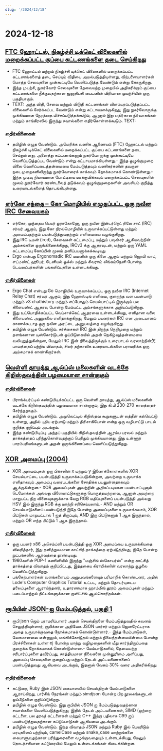 ```yaml
---
slug: '/2024/12/18'
---
```


# 2024-12-18

## [FTC ஹோட்டல், நிகழ்ச்சி டிக்கெட் விலைகளில் மறைக்கப்பட்ட குப்பை கட்டணங்களை தடை செய்கிறது](https://www.cnbc.com/2024/12/17/ftc-bans-hidden-junk-fees-in-hotel-event-ticket-prices-.html)

- FTC ஹோட்டல் மற்றும் நிகழ்ச்சி டிக்கெட் விலைகளில் மறைக்கப்பட்ட கட்டணங்களைத் தடை செய்யும் விதியை அமல்படுத்தியுள்ளது, விற்பனையாளர்கள் மொத்த செலவுகளை முன்கூட்டியே வெளிப்படுத்த வேண்டும் என்று கோருகிறது.
- இந்த முயற்சி, நுகர்வோர் செலவுகளை தேவையற்ற முறையில் அதிகரிக்கும் குப்பை கட்டணங்களை நீக்குவதற்கான ஜனாதிபதி பைடனின் விரிவான முயற்சியின் ஒரு பகுதியாகும்.
- TEXT: அந்த விதி, சேவை மற்றும் விடுதி கட்டணங்கள் விளம்பரப்படுத்தப்பட்ட விலைகளில் சேர்க்கப்பட வேண்டும் என்று கட்டாயமாக்குகிறது, இது நுகர்வோருக்கு முக்கியமான நேரத்தை மிச்சப்படுத்தக்கூடும், ஆனால் இது எதிர்கால நிர்வாகங்கள் மற்றும் காங்கிரஸில் இருந்து சவால்களை எதிர்கொள்ளக்கூடும். TEXT:

### [எதிர்வினைகள்](https://news.ycombinator.com/item?id=42445037)

- தமிழில் எழுத வேண்டும். அமெரிக்க வணிக ஆணையம் (FTC) ஹோட்டல் மற்றும் நிகழ்ச்சி டிக்கெட் விலைகளில் மறைக்கப்பட்ட குப்பை கட்டணங்களை தடை செய்துள்ளது, அனைத்து கட்டணங்களும் நுகர்வோருக்கு முன்கூட்டியே வெளிப்படுத்தப்பட வேண்டும் என்று கட்டாயமாக்கியுள்ளது.- இந்த ஒழுங்குமுறை விலை வெளிப்படைத்தன்மையை மேம்படுத்தவும் வணிகர்களின் தவறான நடைமுறைகளிலிருந்து நுகர்வோரைக் காக்கவும் நோக்கமாகக் கொண்டுள்ளது.- இந்த முடிவு நியாயமான போட்டியை ஊக்குவிக்கவும் மறைக்கப்பட்ட செலவுகளின் மூலம் நுகர்வோர் சுரண்டலைத் தடுக்கவும் ஒழுங்குமுறைகளின் அவசியம் குறித்து உரையாடல்களைத் தொடங்கியுள்ளது.

## [எர்கோ சந்தை – கோ மொழியில் எழுதப்பட்ட ஒரு நவீன IRC சேவையகம்](https://github.com/ergochat/ergo)

- எர்கோ, முந்தைய பெயர் ஓராகோனோ, ஒரு நவீன இன்டர்நெட் ரிலே சாட் (IRC) சர்வர் ஆகும், இது கோ நிரல்மொழியில் உருவாக்கப்பட்டுள்ளது மற்றும் அமைப்பதற்கும் பயன்படுத்துவதற்கும் எளிமையை வழங்குகிறது.
- இது IRC டீமன் (ircd), சேவைகள் கட்டமைப்பு, மற்றும் பவுன்சர் ஆகியவற்றின் அம்சங்களை ஒருங்கிணைக்கிறது, IRCv3 க்கு ஆதரவுடன், மற்றும் ஒரு YAML கட்டமைப்பு கோப்பின் மூலம் தனிப்பயனாக்கக்கூடியது.
- Ergo என்பது Ergonomadic IRC டீமனின் ஒரு கிளை ஆகும் மற்றும் ஜெரமி லாட், எட்மண்ட் ஹூபர், டேனியல் ஓக்ஸ் மற்றும் சிவராம் லிங்கம்நேனி போன்ற டெவலப்பர்களின் பங்களிப்புகளை உள்ளடக்கியது.

### [எதிர்வினைகள்](https://news.ycombinator.com/item?id=42447071)

- Ergo Chat என்பது Go மொழியில் உருவாக்கப்பட்ட ஒரு நவீன IRC (Internet Relay Chat) சர்வர் ஆகும், இது ஹோஸ்டிங் எளிமை, குறைந்த வள பயன்பாடு மற்றும் v3 chathistory மற்றும் எப்போதும் செயல்பாட்டில் இருக்கும் பல கிளையண்ட் ஆதரவு போன்ற மேம்பட்ட அம்சங்களுக்காக அறியப்படுகிறது.
- இது உட்பொதிக்கப்பட்ட வெப்சாக்கெட் ஆதரவை உள்ளடக்கியது, எளிதான வலை கிளையண்ட் அணுகலை எளிதாக்குகிறது, மேலும் பயனர்கள் IRC என அடையாளம் காணக்கூடாத ஒரு நவீன அரட்டை அனுபவத்தை வழங்குகிறது.
- தமிழில் எழுத வேண்டும். சர்ச்சைகள் IRC இன் திறந்த நெறிமுறை மற்றும் தளங்களான டிஸ்கோர்டுடன் ஒப்பிடுகையில் அதன் நெகிழ்வுத்தன்மையை வலியுறுத்துகின்றன, மேலும் IRC இன் நிலைத்திருக்கும் உரையாடல் வரலாற்றின்欠பாவத்தைப் பற்றிய விவாதம், சிலர் தற்காலிக உரையாடல்களை பராமரிக்க ஒரு அம்சமாகக் காண்கிறார்கள்.

## [வெள்ளி தாயத்து ஆல்ப்ஸ் மலைகளின் வடக்கே கிறிஸ்தவத்தின் பழமையான சான்றாகும்](https://archaeologymag.com/2024/12/oldest-evidence-of-christianity-north-of-the-alps/)

### [எதிர்வினைகள்](https://news.ycombinator.com/item?id=42448939)

- பிராங்க்பர்ட்டில் கண்டுபிடிக்கப்பட்ட ஒரு வெள்ளி தாயத்து, ஆல்ப்ஸ் மலைகளின் வடக்கே கிறிஸ்தவத்தின் பழமையான சான்றாகும், இது கி.பி 230-270 காலத்தைச் சேர்ந்ததாகும்.
- தமிழில் எழுத வேண்டும். அமுலெட்டில் கிறிஸ்தவ கூறுகளுடன் லத்தீன் கல்வெட்டு உள்ளது, அதில் புதிய ஏற்பாடு மற்றும் திரிசாகியோன் என்ற ஒரு வழிபாட்டு பாடல் குறித்த குறிப்பும் அடங்கும்.
- இந்த கண்டுபிடிப்பு, அந்தப் பகுதியில் கிறிஸ்தவத்தின் ஆரம்ப பரவல் மற்றும் தாக்கத்தைப் புரிந்துகொள்வதற்குப் பெரிதும் முக்கியமானது, இது உள்ளூர் பாரம்பரியங்களுடன் அதன் ஒருங்கிணைப்பை வெளிப்படுத்துகிறது.

## [XOR அமைப்பு (2004)](https://lodev.org/cgtutor/xortexture.html)

- XOR அமைப்புகள் ஒரு பிக்சலின் x மற்றும் y இணைக்கோள்களில் XOR செயல்பாட்டை பயன்படுத்தி உருவாக்கப்படுகின்றன, அவற்றை உருவாக்க எளிதாகவும் அமைப்பு வரைபடங்களை சோதிக்க பயனுள்ளதாகவும் ஆக்குகின்றன.- XOR அமைப்புகள் அவற்றின் அதிகப்படியான பயன்பாட்டினால் டெமோக்கள் அல்லது விளையாட்டுகளுக்கு பொருத்தமற்றவை, ஆனால் அவற்றை மாறுபட்ட நிற விளைவுகளுக்காக வேறு RGB மதிப்புகளைப் பயன்படுத்தி அல்லது HSV இல் இருந்து RGB க்கு மாற்றி சரிசெய்யலாம்.- AND மற்றும் OR செயல்பாடுகளைப் பயன்படுத்தி இதே போன்ற அமைப்புகளை உருவாக்கலாம், XOR பிட்டுகள் மாறுபட்டால் 1 ஐத் திருப்பும், AND இரு பிட்டுகளும் 1 ஆக இருந்தால், மற்றும் OR எந்த பிட்டும் 1 ஆக இருந்தால்.

### [எதிர்வினைகள்](https://news.ycombinator.com/item?id=42447053)

- ஒரு பயனர் x86 அசெம்ப்ளி பயன்படுத்தி ஒரு XOR அமைப்பை உருவாக்கியதை விவரித்தார், இது தனித்துவமான காட்சித் தாக்கத்தை ஏற்படுத்தியது, இதே போன்ற நுட்பங்களில் ஆர்வத்தை தூண்டியது.
- 1960களின் PDP-1 கணினியில் இருந்து "மஞ்சிங் ஸ்கொயர்ஸ்" என்ற காட்சித் தாக்கத்தை விவாதம் குறிப்பிட்டது, இத்தகைய கிராபிக்ஸின் வரலாற்று சூழலை வெளிப்படுத்துகிறது.
- பங்கேற்பாளர்கள் வளங்களையும் அனுபவங்களையும் பரிமாறிக் கொண்டனர், அதில் Lode's Computer Graphics Tutorial உட்பட, மற்றும் தொடர்புடைய தலைப்புகளை ஆராய்ந்தனர், உதாரணமாக ஹாம்மிங் தூரம் அமைப்புகள் மற்றும் படைப்பாற்றல் திட்டங்களுக்கான குளிட்சிங் ஆல்கொரிதம்கள்.

## [ரூபியின் JSON-ஐ மேம்படுத்தல், பகுதி 1](https://byroot.github.io/ruby/json/2024/12/15/optimizing-ruby-json-part-1.html)

- ரூபி json ஜெம் பராமரிப்பாளர் அதன் செயல்திறனை மேம்படுத்துவதில் கவனம் செலுத்தியுள்ளார், ரூபிக்கான அதிவேக JSON பார்சர் மற்றும் ஜெனரேட்டராக அதை உருவாக்குவதை நோக்கமாகக் கொண்டுள்ளார்.- இந்த மேம்பாடுகள், வேகமானவை என்றாலும், மங்கிக்கோடுதல் மற்றும் நிலைத்தன்மையின்மை போன்ற பிரச்சினைகள் உள்ள oj போன்ற மாற்று வழிமுறைகளின் மீது சார்ந்திருப்பதை குறைக்க நோக்கமாகக் கொண்டுள்ளன.- மேம்பாடுகளில், தேவையற்ற சரிபார்ப்புகளை தவிர்ப்பது, சாத்தியமான நிலைகளை முன்னுரிமை அளிப்பது, அமைப்பு செலவுகளை குறைப்பது மற்றும் தேடல் அட்டவணைகளைப் பயன்படுத்துவது ஆகியவை அடங்கும், இதனால் வேகம் 30% வரை அதிகரிக்கிறது.

### [எதிர்வினைகள்](https://news.ycombinator.com/item?id=42446846)

- கட்டுரை, Ruby இன் JSON கையாளலில் செயல்திறன் மேம்பாடுகளை ஆராய்கிறது, பார்சிங் நேரங்கள் மற்றும் simdjson போன்ற பிற நூலகங்களுடன் ஒப்பீடுகளை குறிப்பிடுகிறது.
- தமிழில் எழுத வேண்டும். இது ருபியில் JSON ஐ மேம்படுத்துவதற்கான சவால்களை வெளிப்படுத்துகிறது, இதில் தேடல் அட்டவணைகள், SIMD (ஒற்றை கட்டளை, பல தரவு) கட்டளைகள் மற்றும் C++ இற்கு பதிலாக C99 ஐப் பயன்படுத்துவதற்கான கட்டுப்பாடுகள் ஆகியவை அடங்கும்.
- தமிழில் எழுத வேண்டும். இந்த விவாதம் JSON மற்றும் Ruby இல் பெயரிடும் மரபுகளைப் பற்றியும், camelCase மற்றும் snake_case மாற்றங்களை கையாளுவதற்கான பரிந்துரைகளை வழங்குவதையும் உள்ளடக்கியது, மேலும் தொடர்ச்சியான கட்டுரையில் மேலும் உள்ளடக்கங்கள் கிடைக்கின்றன.

<head>
  <meta property="og:title" content="FTC ஹோட்டல், நிகழ்ச்சி டிக்கெட் விலைகளில் மறைக்கப்பட்ட குப்பை கட்டணங்களை தடை செய்கிறது" />
  <meta property="og:type" content="website" />
  <meta property="og:image" content="https://og.cho.sh/api/og/?title=FTC%20%E0%AE%B9%E0%AF%8B%E0%AE%9F%E0%AF%8D%E0%AE%9F%E0%AE%B2%E0%AF%8D%2C%20%E0%AE%A8%E0%AE%BF%E0%AE%95%E0%AE%B4%E0%AF%8D%E0%AE%9A%E0%AF%8D%E0%AE%9A%E0%AE%BF%20%E0%AE%9F%E0%AE%BF%E0%AE%95%E0%AF%8D%E0%AE%95%E0%AF%86%E0%AE%9F%E0%AF%8D%20%E0%AE%B5%E0%AE%BF%E0%AE%B2%E0%AF%88%E0%AE%95%E0%AE%B3%E0%AE%BF%E0%AE%B2%E0%AF%8D%20%E0%AE%AE%E0%AE%B1%E0%AF%88%E0%AE%95%E0%AF%8D%E0%AE%95%E0%AE%AA%E0%AF%8D%E0%AE%AA%E0%AE%9F%E0%AF%8D%E0%AE%9F%20%E0%AE%95%E0%AF%81%E0%AE%AA%E0%AF%8D%E0%AE%AA%E0%AF%88%20%E0%AE%95%E0%AE%9F%E0%AF%8D%E0%AE%9F%E0%AE%A3%E0%AE%99%E0%AF%8D%E0%AE%95%E0%AE%B3%E0%AF%88%20%E0%AE%A4%E0%AE%9F%E0%AF%88%20%E0%AE%9A%E0%AF%86%E0%AE%AF%E0%AF%8D%E0%AE%95%E0%AE%BF%E0%AE%B1%E0%AE%A4%E0%AF%81&subheading=%E0%AE%AA%E0%AF%81%E0%AE%A4%E0%AE%A9%E0%AF%8D%2C%2018%20%E0%AE%9F%E0%AE%BF%E0%AE%9A%E0%AE%AE%E0%AF%8D%E0%AE%AA%E0%AE%B0%E0%AF%8D%2C%202024%3A%20%E0%AE%B9%E0%AF%87%E0%AE%95%E0%AF%8D%E0%AE%95%E0%AE%B0%E0%AF%8D%20%E0%AE%9A%E0%AF%86%E0%AE%AF%E0%AF%8D%E0%AE%A4%E0%AE%BF%20%E0%AE%9A%E0%AF%81%E0%AE%B0%E0%AF%81%E0%AE%95%E0%AF%8D%E0%AE%95%E0%AE%AE%E0%AF%8D" />
</head>
